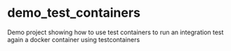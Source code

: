 # demo_test_containers
Demo project showing how to use test containers to run an integration test again a docker container using testcontainers
